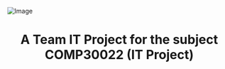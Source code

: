 ![Image](https://github.com/thomasbowes/UNIMELB-IT-PROJECT/blob/development/client/src/assets/Logo/Logo.png)
<div align="center">
  
# A Team IT Project for the subject COMP30022 (IT Project)
</div>

